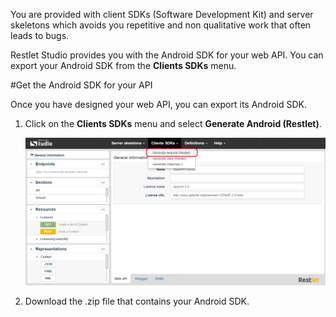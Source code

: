 You are provided with client SDKs (Software Development Kit) and server skeletons which avoids you repetitive and non qualitative work that often leads to bugs.  

Restlet Studio provides you with the Android SDK for your web API. You can export your Android SDK from the **Clients SDKs** menu.

#Get the Android SDK for your API 

Once you have designed your web API, you can export its Android SDK.

1. Click on the **Clients SDKs** menu and select **Generate Android (Restlet)**.

	![Android](images/01.jpg "Android")

2. Download the .zip file that contains your Android SDK.
